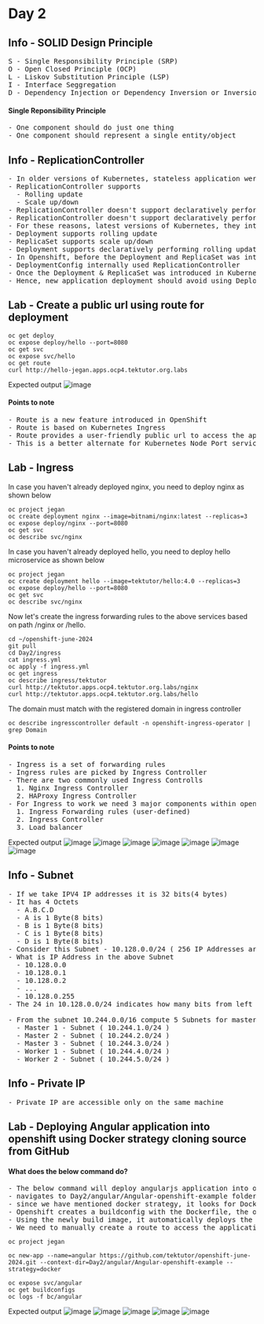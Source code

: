 # Day 2

## Info - SOLID Design Principle
<pre>
S - Single Responsibility Principle (SRP)
O - Open Closed Principle (OCP)
L - Liskov Substitution Principle (LSP)
I - Interface Seggregation
D - Dependency Injection or Dependency Inversion or Inversion of Control(IOC)
</pre>

#### Single Reponsibility Principle 
<pre>
- One component should do just one thing
- One component should represent a single entity/object
</pre>

## Info - ReplicationController
<pre>
- In older versions of Kubernetes, stateless application were deployed as ReplicationController
- ReplicationController supports
  - Rolling update
  - Scale up/down
- ReplicationController doesn't support declaratively performing scale up/down
- ReplicationController doesn't support declaratively performing rolling update
- For these reasons, latest versions of Kubernetes, they introducted Deployment & ReplicaSet as an alternate to ReplicationController
- Deployment supports rolling update
- ReplicaSet supports scale up/down
- Deployment supports declaratively performing rolling update and scale up/down
- In Openshift, before the Deployment and ReplicaSet was introducted, they wanted to support scale up/down and rolling updte in declarative style, hence they created DeploymentConfig
- DeploymentConfig internally used ReplicationController
- Once the Deployment & ReplicaSet was introduced in Kubernetes, Openshift deprecated the use of DeploymentConfig
- Hence, new application deployment should avoid using DeploymentConfig and ReplicationController.  Instead, we should consider using Deployment & ReplicaSet
</pre>

## Lab - Create a public url using route for deployment
```
oc get deploy
oc expose deploy/hello --port=8080
oc get svc
oc expose svc/hello
oc get route
curl http://hello-jegan.apps.ocp4.tektutor.org.labs
```

Expected output
![image](https://github.com/tektutor/openshift-june-2024/assets/12674043/ee1fd71d-c191-4905-bd06-a0847d10d594)

#### Points to note
<pre>
- Route is a new feature introduced in OpenShift
- Route is based on Kubernetes Ingress
- Route provides a user-friendly public url to access the application from outside the cluster
- This is a better alternate for Kubernetes Node Port service
</pre>

## Lab - Ingress

In case you haven't already deployed nginx, you need to deploy nginx as shown below
```
oc project jegan
oc create deployment nginx --image=bitnami/nginx:latest --replicas=3
oc expose deploy/nginx --port=8080
oc get svc
oc describe svc/nginx
```

In case you haven't already deployed hello, you need to deploy hello microservice as shown below
```
oc project jegan
oc create deployment hello --image=tektutor/hello:4.0 --replicas=3
oc expose deploy/hello --port=8080
oc get svc
oc describe svc/nginx
```

Now let's create the ingress forwarding rules to the above services based on path /nginx or /hello.
```
cd ~/openshift-june-2024
git pull
cd Day2/ingress
cat ingress.yml
oc apply -f ingress.yml
oc get ingress
oc describe ingress/tektutor
curl http://tektutor.apps.ocp4.tektutor.org.labs/nginx
curl http://tektutor.apps.ocp4.tektutor.org.labs/hello
```

The domain must match with the registered domain in ingress controller
```
oc describe ingresscontroller default -n openshift-ingress-operator | grep Domain
```

#### Points to note
<pre>
- Ingress is a set of forwarding rules
- Ingress rules are picked by Ingress Controller
- There are two commonly used Ingress Controlls
  1. Nginx Ingress Controller
  2. HAProxy Ingress Controller
- For Ingress to work we need 3 major components within openshift/kubernetes cluster
  1. Ingress Forwarding rules (user-defined)
  2. Ingress Controller
  3. Load balancer
</pre>

Expected output
![image](https://github.com/tektutor/openshift-june-2024/assets/12674043/f73abb86-93cd-4216-8697-8bcac3871809)
![image](https://github.com/tektutor/openshift-june-2024/assets/12674043/d1a56e1e-f134-4000-85ff-de6dcffbbb1b)
![image](https://github.com/tektutor/openshift-june-2024/assets/12674043/0a0e955e-01c6-45de-82ba-4d981ca55bc4)
![image](https://github.com/tektutor/openshift-june-2024/assets/12674043/7f08d052-2874-4119-9a86-90b50cc3fc20)
![image](https://github.com/tektutor/openshift-june-2024/assets/12674043/e0f936cd-a587-4a10-b782-78dda61886ca)
![image](https://github.com/tektutor/openshift-june-2024/assets/12674043/3b789032-2aca-436b-b41c-d7081bb653b6)
![image](https://github.com/tektutor/openshift-june-2024/assets/12674043/87d0c5ca-b11d-4987-9f0b-71cb2f8bd7d4)

## Info - Subnet
<pre>
- If we take IPV4 IP addresses it is 32 bits(4 bytes)
- It has 4 Octets
  - A.B.C.D
  - A is 1 Byte(8 bits)
  - B is 1 Byte(8 bits)
  - C is 1 Byte(8 bits)
  - D is 1 Byte(8 bits)
- Consider this Subnet - 10.128.0.0/24 ( 256 IP Addresses are supported )
- What is IP Address in the above Subnet
  - 10.128.0.0
  - 10.128.0.1
  - 10.128.0.2 
  - ...
  - 10.128.0.255
- The 24 in 10.128.0.0/24 indicates how many bits from left to right are fixed

- From the subnet 10.244.0.0/16 compute 5 Subnets for master-1, master-2,master-3, worker-1 and worker-2 nodes
  - Master 1 - Subnet ( 10.244.1.0/24 )
  - Master 2 - Subnet ( 10.244.2.0/24 )
  - Master 3 - Subnet ( 10.244.3.0/24 )
  - Worker 1 - Subnet ( 10.244.4.0/24 )
  - Worker 2 - Subnet ( 10.244.5.0/24 )
</pre>

## Info - Private IP
<pre>
- Private IP are accessible only on the same machine   
</pre>


## Lab - Deploying Angular application into openshift using Docker strategy cloning source from GitHub
#### What does the below command do?
<pre>
- The below command will deploy angularjs application into openshift by cloning the source code from GitHub repo
- navigates to Day2/angular/Angular-openshift-example folder
- since we have mentioned docker strategy, it looks for Dockerfile under Day2/angular/Angular-openshift-example folder
- Openshift creates a buildconfig with the Dockerfile, the output of the buildconfig will be a docker image which will get pushed into Openshift internal container registry
- Using the newly build image, it automatically deploys the application and creates a service for the deployment
- We need to manually create a route to access the application from outside the cluster
</pre>
```
oc project jegan

oc new-app --name=angular https://github.com/tektutor/openshift-june-2024.git --context-dir=Day2/angular/Angular-openshift-example --strategy=docker

oc expose svc/angular
oc get buildconfigs
oc logs -f bc/angular
```

Expected output
![image](https://github.com/tektutor/openshift-june-2024/assets/12674043/01682a92-f5af-4f28-b09c-55220ffb7a26)
![image](https://github.com/tektutor/openshift-june-2024/assets/12674043/029e0902-cab0-47ac-b4bf-d4ccb7a71fb4)
![image](https://github.com/tektutor/openshift-june-2024/assets/12674043/fe8c73ba-28b6-426b-87de-c8d2a34424a4)
![image](https://github.com/tektutor/openshift-june-2024/assets/12674043/9c6764af-16ee-4ba5-a1fc-4dd55e537d07)
![image](https://github.com/tektutor/openshift-june-2024/assets/12674043/18b2fe4a-aa0a-4943-a14a-888d98759789)
